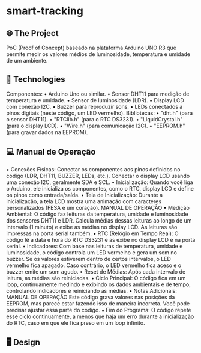 # smart-tracking

## 🌐 The Project
PoC (Proof of Concept) baseado na plataforma Arduino UNO R3 que permite medir os valores médios de luminosidade, temperatura e umidade de um ambiente.

## 🚀 Technologies
Componentes:
• Arduino Uno ou similar.
• Sensor DHT11 para medição de temperatura e umidade.
• Sensor de luminosidade (LDR).
• Display LCD com conexão I2C.
• Buzzer para reproduzir sons.
• LEDs conectados a pinos digitais (neste código, um LED vermelho).
Bibliotecas:
• "dht.h" (para o sensor DHT11).
• "RTClib.h" (para o RTC DS3231).
• "LiquidCrystal.h" (para o display LCD).
• "Wire.h" (para comunicação I2C).
• "EEPROM.h" (para gravar dados na EEPROM).
 
## 💻 Manual de Operação
• Conexões Físicas:
Conectar os componentes aos pinos definidos no código (LDR, DHT11,
BUZZER, LEDs, etc.).
Conectar o display LCD usando uma conexão I2C, geralmente SDA e SCL.
• Inicialização:
Quando você liga o Arduino, ele inicializa os componentes, como o RTC, display
LCD e define os pinos como entrada/saída.
• Tela de Inicialização:
Durante a inicialização, a tela LCD mostra uma animação com caracteres
personalizados (FESA e um coração).
MANUAL DE OPERAÇÃO
• Medição Ambiental:
O código faz leituras da temperatura, umidade e luminosidade dos sensores
DHT11 e LDR.
Calcula médias dessas leituras ao longo de um intervalo (1 minuto) e exibe as
médias no display LCD.
As leituras são impressas na porta serial também.
• RTC (Relógio em Tempo Real):
O código lê a data e hora do RTC DS3231 e as exibe no display LCD e na porta
serial.
• Indicadores:
Com base nas leituras de temperatura, umidade e luminosidade, o código
controla um LED vermelho e gera um som no buzzer.
Se os valores estiverem dentro de certos intervalos, o LED vermelho fica
apagado.
Caso contrário, o LED vermelho fica aceso e o buzzer emite um som agudo.
• Reset de Médias:
Após cada intervalo de leitura, as médias são reiniciadas.
• Ciclo Principal:
O código fica em um loop, continuamente medindo e exibindo os dados
ambientais e de tempo, controlando indicadores e reiniciando as médias.
• Notas Adicionais:
MANUAL DE OPERAÇÃO
Este código grava valores nas posições da EEPROM, mas parece estar fazendo
isso de maneira incorreta. Você pode precisar ajustar essa parte do código.
• Fim do Programa:
O código repete esse ciclo continuamente, a menos que haja um erro durante a
inicialização do RTC, caso em que ele fica preso em um loop infinito.

## 🖥️ Design
